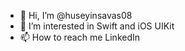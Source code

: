 - 👋 Hi, I’m @huseyinsavas08
- 👀 I’m interested in Swift and iOS UIKit
- 📫 How to reach me LinkedIn

<!---
huseyinsavas08/huseyinsavas08 is a ✨ special ✨ repository because its `README.md` (this file) appears on your GitHub profile.
You can click the Preview link to take a look at your changes.
--->
